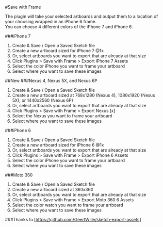 #Save with Frame

The plugin will take your selected artboards and output them to a location of your choosing wrapped in an iPhone 6 frame.  
You can choose 4 different colors of the iPhone 7 and iPhone 6.

###iPhone 7
1. Create & Save / Open a Saved Sketch file
2. Create a new artboard sized for iPhone 7 @1x
3. Or, select artboards you want to export that are already at that size
4. Click Plugins > Save with Frame > Export iPhone 7 Assets
5. Select the color iPhone you want to frame your artboard
6. Select where you want to save these images

##New
###Nexus 4, Nexus 5X, and Nexus 6P
1. Create & Save / Open a Saved Sketch file
2. Create a new artboard sized at 768x1280 (Nexus 4), 1080x1920 (Nexus 5X), or 1440x2560 (Nexus 6P)
3. Or, select artboards you want to export that are already at that size
4. Click Plugins > Save with Frame > Export Nexus [x]
5. Select the Nexus you want to frame your artboard
6. Select where you want to save these images

###iPhone 6
1. Create & Save / Open a Saved Sketch file
2. Create a new artboard sized for iPhone 6 @1x
3. Or, select artboards you want to export that are already at that size
4. Click Plugins > Save with Frame > Export iPhone 6 Assets
5. Select the color iPhone you want to frame your artboard
6. Select where you want to save these images

###Moto 360
1. Create & Save / Open a Saved Sketch file
2. Create a new artboard sized at 360x360
3. Or, select artboards you want to export that are already at that size
4. Click Plugins > Save with Frame > Export Moto 360 6 Assets
5. Select the color watch you want to frame your artboard
6. Select where you want to save these images


###Thanks to 
[https://github.com/GeertWille/sketch-export-assets]
